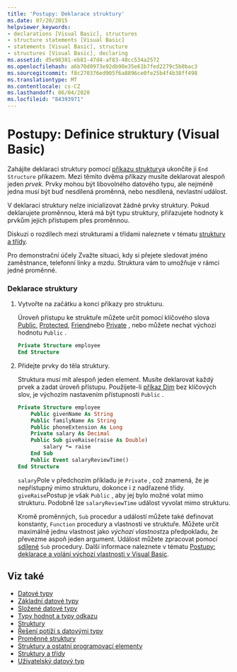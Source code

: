 ```yaml
---
title: 'Postupy: Deklarace struktury'
ms.date: 07/20/2015
helpviewer_keywords:
- declarations [Visual Basic], structures
- structure statements [Visual Basic]
- statements [Visual Basic], structure
- structures [Visual Basic], declaring
ms.assetid: d5e98381-eb81-47d4-af83-48cc534a2572
ms.openlocfilehash: a6b70d0973e92db90e35e61b7fed2279c5b0bac3
ms.sourcegitcommit: f8c270376ed905f6a8896ce0fe25b4f4b38ff498
ms.translationtype: MT
ms.contentlocale: cs-CZ
ms.lasthandoff: 06/04/2020
ms.locfileid: "84393971"
---
```

# <a name="how-to-declare-a-structure-visual-basic"></a>Postupy: Definice struktury (Visual Basic)
Zahájíte deklaraci struktury pomocí [příkazu struktury](../../../language-reference/statements/structure-statement.md)a ukončíte ji `End Structure` příkazem. Mezi těmito dvěma příkazy musíte deklarovat alespoň jeden *prvek*. Prvky mohou být libovolného datového typu, ale nejméně jedna musí být buď nesdílená proměnná, nebo nesdílená, nevlastní událost.  
  
 V deklaraci struktury nelze inicializovat žádné prvky struktury. Pokud deklarujete proměnnou, která má být typu struktury, přiřazujete hodnoty k prvkům jejich přístupem přes proměnnou.  
  
 Diskuzi o rozdílech mezi strukturami a třídami naleznete v tématu [struktury a třídy](structures-and-classes.md).  
  
 Pro demonstrační účely Zvažte situaci, kdy si přejete sledovat jméno zaměstnance, telefonní linky a mzdu. Struktura vám to umožňuje v rámci jedné proměnné.  
  
### <a name="to-declare-a-structure"></a>Deklarace struktury  
  
1. Vytvořte na začátku a konci příkazy pro strukturu.  
  
     Úroveň přístupu ke struktuře můžete určit pomocí klíčového slova [Public](../../../language-reference/modifiers/public.md), [Protected](../../../language-reference/modifiers/protected.md), [Friend](../../../language-reference/modifiers/friend.md)nebo [Private](../../../language-reference/modifiers/private.md) , nebo můžete nechat výchozí hodnotu `Public` .  
  
    ```vb  
    Private Structure employee  
    End Structure  
    ```  
  
2. Přidejte prvky do těla struktury.  
  
     Struktura musí mít alespoň jeden element. Musíte deklarovat každý prvek a zadat úroveň přístupu. Použijete-li [příkaz Dim](../../../language-reference/statements/dim-statement.md) bez klíčových slov, je výchozím nastavením přístupnosti `Public` .  
  
    ```vb  
    Private Structure employee  
        Public givenName As String  
        Public familyName As String  
        Public phoneExtension As Long  
        Private salary As Decimal  
        Public Sub giveRaise(raise As Double)  
            salary *= raise  
        End Sub  
        Public Event salaryReviewTime()  
    End Structure  
    ```  
  
     `salary`Pole v předchozím příkladu je `Private` , což znamená, že je nepřístupný mimo strukturu, dokonce i z nadřazené třídy. `giveRaise`Postup je však `Public` , aby jej bylo možné volat mimo strukturu. Podobně lze `salaryReviewTime` událost vyvolat mimo strukturu.  
  
     Kromě proměnných, `Sub` procedur a událostí můžete také definovat konstanty, `Function` procedury a vlastnosti ve struktuře. Můžete určit maximálně jednu vlastnost jako *výchozí vlastnost*za předpokladu, že převezme aspoň jeden argument. Událost můžete zpracovat pomocí [sdílené](../../../language-reference/modifiers/shared.md) `Sub` procedury. Další informace naleznete v tématu [Postupy: deklarace a volání výchozí vlastnosti v Visual Basic](../procedures/how-to-declare-and-call-a-default-property.md).  
  
## <a name="see-also"></a>Viz také

- [Datové typy](index.md)
- [Základní datové typy](elementary-data-types.md)
- [Složené datové typy](composite-data-types.md)
- [Typy hodnot a typy odkazu](value-types-and-reference-types.md)
- [Struktury](structures.md)
- [Řešení potíží s datovými typy](troubleshooting-data-types.md)
- [Proměnné struktury](structure-variables.md)
- [Struktury a ostatní programovací elementy](structures-and-other-programming-elements.md)
- [Struktury a třídy](structures-and-classes.md)
- [Uživatelský datový typ](../../../language-reference/data-types/user-defined-data-type.md)
